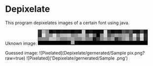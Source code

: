 # Depixelate
This program depixelates images of a certain font using java.

Uknown image:
![Source images](Depixelate/images/large.png?raw=true)

Guessed image:
![Pixelated](Depixelate/gernerated/Sample pix.png?raw=true)
![Pixelated]('Depixelate/gernerated/Sample .png')

